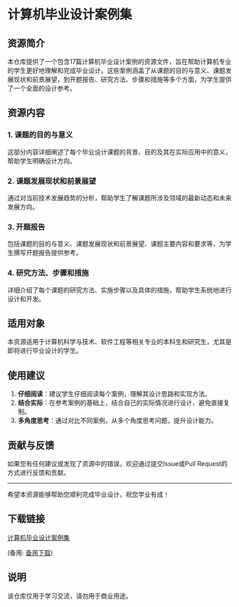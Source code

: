 # 计算机毕业设计案例集

## 资源简介

本仓库提供了一个包含17篇计算机毕业设计案例的资源文件，旨在帮助计算机专业的学生更好地理解和完成毕业设计。这些案例涵盖了从课题的目的与意义、课题发展现状和前景展望，到开题报告、研究方法、步骤和措施等多个方面，为学生提供了一个全面的设计参考。

## 资源内容

### 1. 课题的目的与意义
这部分内容详细阐述了每个毕业设计课题的背景、目的及其在实际应用中的意义，帮助学生明确设计方向。

### 2. 课题发展现状和前景展望
通过对当前技术发展趋势的分析，帮助学生了解课题所涉及领域的最新动态和未来发展方向。

### 3. 开题报告
包括课题的目的与意义、课题发展现状和前景展望、课题主要内容和要求等，为学生撰写开题报告提供参考。

### 4. 研究方法、步骤和措施
详细介绍了每个课题的研究方法、实施步骤以及具体的措施，帮助学生系统地进行设计和开发。

## 适用对象

本资源适用于计算机科学与技术、软件工程等相关专业的本科生和研究生，尤其是即将进行毕业设计的学生。

## 使用建议

1. **仔细阅读**：建议学生仔细阅读每个案例，理解其设计思路和实现方法。
2. **结合实际**：在参考案例的基础上，结合自己的实际情况进行设计，避免直接复制。
3. **多角度思考**：通过对比不同案例，从多个角度思考问题，提升设计能力。

## 贡献与反馈

如果您有任何建议或发现了资源中的错误，欢迎通过提交Issue或Pull Request的方式进行反馈和贡献。

---

希望本资源能够帮助您顺利完成毕业设计，祝您学业有成！

## 下载链接
[计算机毕业设计案例集](https://pan.quark.cn/s/8a609d80eb9d) 

(备用: [备用下载](https://pan.baidu.com/s/15d6VVAl8O9QvXjoVDOV6Zg?pwd=1234))

## 说明

该仓库仅用于学习交流，请勿用于商业用途。
